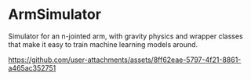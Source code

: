 # ArmSimulator
Simulator for an n-jointed arm, with gravity physics and wrapper classes that make it easy to train machine learning models around. 



https://github.com/user-attachments/assets/8ff62eae-5797-4f21-8861-a465ac352751

